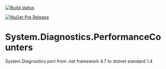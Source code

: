 [![Build status](https://ci.appveyor.com/api/projects/status/grj895xjv9in3alk?svg=true)](https://ci.appveyor.com/project/scottperham/system-diagnostics-performancecounters)

[![NuGet Pre Release](https://img.shields.io/nuget/vpre/System.Diagnostics.PerformanceCounters.svg)]()

# System.Diagnostics.PerformanceCounters
System.Diagnostics port from .net framework 4.7 to dotnet standard 1.4
